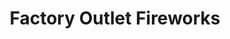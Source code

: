 ---
title: "Factory Outlet Fireworks"
url: /little-river/factory-outlet-fireworks/
shop: pyrotechnics
---